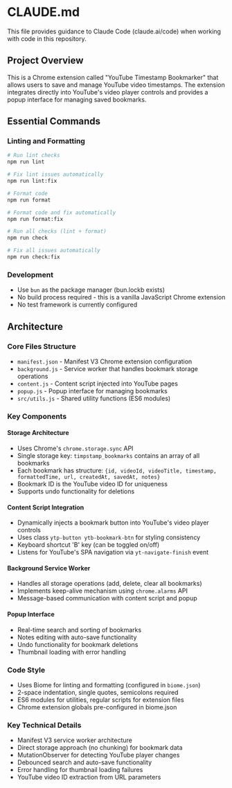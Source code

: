 # CLAUDE.md

This file provides guidance to Claude Code (claude.ai/code) when working with code in this repository.

## Project Overview

This is a Chrome extension called "YouTube Timestamp Bookmarker" that allows users to save and manage YouTube video timestamps. The extension integrates directly into YouTube's video player controls and provides a popup interface for managing saved bookmarks.

## Essential Commands

### Linting and Formatting
```bash
# Run lint checks
npm run lint

# Fix lint issues automatically  
npm run lint:fix

# Format code
npm run format

# Format code and fix automatically
npm run format:fix

# Run all checks (lint + format)
npm run check

# Fix all issues automatically
npm run check:fix
```

### Development
- Use `bun` as the package manager (bun.lockb exists)
- No build process required - this is a vanilla JavaScript Chrome extension
- No test framework is currently configured

## Architecture

### Core Files Structure
- `manifest.json` - Manifest V3 Chrome extension configuration
- `background.js` - Service worker that handles bookmark storage operations
- `content.js` - Content script injected into YouTube pages
- `popup.js` - Popup interface for managing bookmarks
- `src/utils.js` - Shared utility functions (ES6 modules)

### Key Components

#### Storage Architecture
- Uses Chrome's `chrome.storage.sync` API
- Single storage key: `timpstamp_bookmarks` contains an array of all bookmarks
- Each bookmark has structure: `{id, videoId, videoTitle, timestamp, formattedTime, url, createdAt, savedAt, notes}`
- Bookmark ID is the YouTube video ID for uniqueness
- Supports undo functionality for deletions

#### Content Script Integration
- Dynamically injects a bookmark button into YouTube's video player controls  
- Uses class `ytp-button ytb-bookmark-btn` for styling consistency
- Keyboard shortcut 'B' key (can be toggled on/off)
- Listens for YouTube's SPA navigation via `yt-navigate-finish` event

#### Background Service Worker
- Handles all storage operations (add, delete, clear all bookmarks)
- Implements keep-alive mechanism using `chrome.alarms` API
- Message-based communication with content script and popup

#### Popup Interface
- Real-time search and sorting of bookmarks
- Notes editing with auto-save functionality  
- Undo functionality for bookmark deletions
- Thumbnail loading with error handling

### Code Style
- Uses Biome for linting and formatting (configured in `biome.json`)
- 2-space indentation, single quotes, semicolons required
- ES6 modules for utilities, regular scripts for extension files
- Chrome extension globals pre-configured in biome.json

### Key Technical Details
- Manifest V3 service worker architecture
- Direct storage approach (no chunking) for bookmark data
- MutationObserver for detecting YouTube player changes
- Debounced search and auto-save functionality
- Error handling for thumbnail loading failures
- YouTube video ID extraction from URL parameters